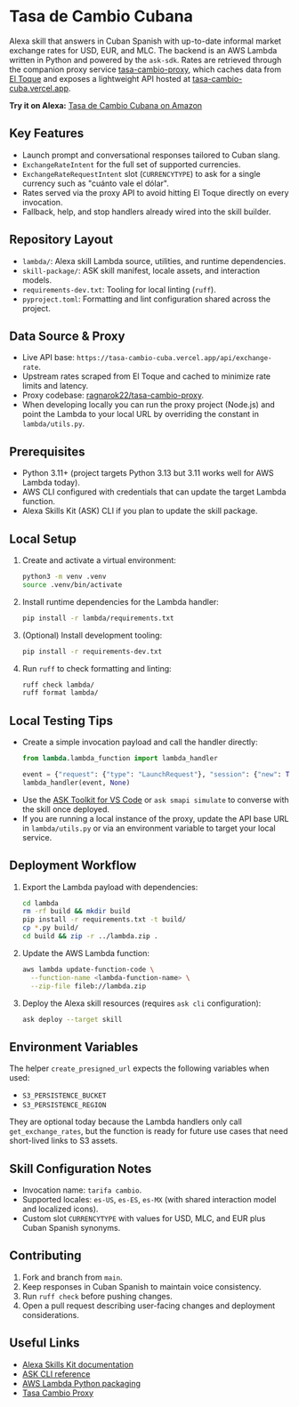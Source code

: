 # Tasa de Cambio Cubana

Alexa skill that answers in Cuban Spanish with up-to-date informal market exchange rates for USD, EUR, and MLC. The backend is an AWS Lambda written in Python and powered by the `ask-sdk`. Rates are retrieved through the companion proxy service [tasa-cambio-proxy](https://github.com/ragnarok22/tasa-cambio-proxy), which caches data from [El Toque](https://eltoque.com/tasas-de-cambio-de-moneda-en-cuba-hoy) and exposes a lightweight API hosted at [tasa-cambio-cuba.vercel.app](https://tasa-cambio-cuba.vercel.app/api/exchange-rate).

**Try it on Alexa:** [Tasa de Cambio Cubana on Amazon](https://www.amazon.com/dp/B0CLVSTJPB/)

## Key Features
- Launch prompt and conversational responses tailored to Cuban slang.
- `ExchangeRateIntent` for the full set of supported currencies.
- `ExchangeRateRequestIntent` slot (`CURRENCYTYPE`) to ask for a single currency such as "cuánto vale el dólar".
- Rates served via the proxy API to avoid hitting El Toque directly on every invocation.
- Fallback, help, and stop handlers already wired into the skill builder.

## Repository Layout
- `lambda/`: Alexa skill Lambda source, utilities, and runtime dependencies.
- `skill-package/`: ASK skill manifest, locale assets, and interaction models.
- `requirements-dev.txt`: Tooling for local linting (`ruff`).
- `pyproject.toml`: Formatting and lint configuration shared across the project.

## Data Source & Proxy
- Live API base: `https://tasa-cambio-cuba.vercel.app/api/exchange-rate`.
- Upstream rates scraped from El Toque and cached to minimize rate limits and latency.
- Proxy codebase: [ragnarok22/tasa-cambio-proxy](https://github.com/ragnarok22/tasa-cambio-proxy).
- When developing locally you can run the proxy project (Node.js) and point the Lambda to your local URL by overriding the constant in `lambda/utils.py`.

## Prerequisites
- Python 3.11+ (project targets Python 3.13 but 3.11 works well for AWS Lambda today).
- AWS CLI configured with credentials that can update the target Lambda function.
- Alexa Skills Kit (ASK) CLI if you plan to update the skill package.

## Local Setup
1. Create and activate a virtual environment:
   ```bash
   python3 -m venv .venv
   source .venv/bin/activate
   ```
2. Install runtime dependencies for the Lambda handler:
   ```bash
   pip install -r lambda/requirements.txt
   ```
3. (Optional) Install development tooling:
   ```bash
   pip install -r requirements-dev.txt
   ```
4. Run `ruff` to check formatting and linting:
   ```bash
   ruff check lambda/
   ruff format lambda/
   ```

## Local Testing Tips
- Create a simple invocation payload and call the handler directly:
  ```python
  from lambda.lambda_function import lambda_handler

  event = {"request": {"type": "LaunchRequest"}, "session": {"new": True}}
  lambda_handler(event, None)
  ```
- Use the [ASK Toolkit for VS Code](https://developer.amazon.com/en-US/alexa/alexa-skills-kit/get-deeper/tutorials-code-samples/hosted-skill-tutorial/local-debugging) or `ask smapi simulate` to converse with the skill once deployed.
- If you are running a local instance of the proxy, update the API base URL in `lambda/utils.py` or via an environment variable to target your local service.

## Deployment Workflow
1. Export the Lambda payload with dependencies:
   ```bash
   cd lambda
   rm -rf build && mkdir build
   pip install -r requirements.txt -t build/
   cp *.py build/
   cd build && zip -r ../lambda.zip .
   ```
2. Update the AWS Lambda function:
   ```bash
   aws lambda update-function-code \
     --function-name <lambda-function-name> \
     --zip-file fileb://lambda.zip
   ```
3. Deploy the Alexa skill resources (requires `ask cli` configuration):
   ```bash
   ask deploy --target skill
   ```

## Environment Variables
The helper `create_presigned_url` expects the following variables when used:
- `S3_PERSISTENCE_BUCKET`
- `S3_PERSISTENCE_REGION`

They are optional today because the Lambda handlers only call `get_exchange_rates`, but the function is ready for future use cases that need short-lived links to S3 assets.

## Skill Configuration Notes
- Invocation name: `tarifa cambio`.
- Supported locales: `es-US`, `es-ES`, `es-MX` (with shared interaction model and localized icons).
- Custom slot `CURRENCYTYPE` with values for USD, MLC, and EUR plus Cuban Spanish synonyms.

## Contributing
1. Fork and branch from `main`.
2. Keep responses in Cuban Spanish to maintain voice consistency.
3. Run `ruff check` before pushing changes.
4. Open a pull request describing user-facing changes and deployment considerations.

## Useful Links
- [Alexa Skills Kit documentation](https://developer.amazon.com/en-US/docs/alexa/ask-overviews/what-is-the-alexa-skills-kit.html)
- [ASK CLI reference](https://developer.amazon.com/en-US/docs/alexa/smapi/smapi-cli-reference.html)
- [AWS Lambda Python packaging](https://docs.aws.amazon.com/lambda/latest/dg/python-package.html)
- [Tasa Cambio Proxy](https://github.com/ragnarok22/tasa-cambio-proxy)
